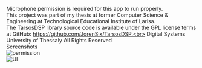 Microphone permission is required for this app to run properly.<br>
This project was part of my thesis at former Computer Science & Engineering at Technological Educational Institute of Larisa.<br>
The TarsosDSP library source code is available under the GPL license terms at GitHub: https://github.com/JorenSix/TarsosDSP.<br>
Digital Systems University of Thessaly All Rights Reserved<br>
Screenshots<br>
![permission](https://drive.google.com/file/d/1LgOaHwf_vOIGRFWmV-iouSHvOA3ZEGch/view?usp=sharing)<br>
![UI](https://drive.google.com/file/d/1LkjjFC4eD9b3lqHo6qMe9xZk_DZigJaF/view?usp=sharing)
